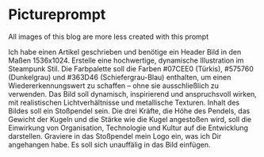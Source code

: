 
# Pictureprompt

All images of this blog are more less created with this prompt

Ich habe einen Artikel geschrieben und benötige ein Header Bild in den Maßen 1536x1024. Erstelle eine hochwertige, dynamische Illustration im Steampunk Stil. Die Farbpalette soll die Farben #07CEE0 (Türkis), #575760 (Dunkelgrau) und #363D46 (Schiefergrau-Blau) enthalten, um einen Wiedererkennungswert zu schaffen – ohne sie ausschließlich zu verwenden. Das Bild soll dynamisch, inspirierend und anspruchsvoll wirken, mit realistischen Lichtverhältnisse und metallische Texturen. Inhalt des Bildes soll ein Stoßpendel sein. Die drei Kräfte, die Höhe des Pendels, das Gewicht der Kugeln und die Stärke wie die Kugel angestoßen wird, soll die Einwirkung von Organisation, Technologie und Kultur auf die Entwicklung darstellen. Graviere in das Stoßpendel mein Logo ein, was ich Dir angehangen habe. Es soll sich unauffälig in das Bild einfügen.
